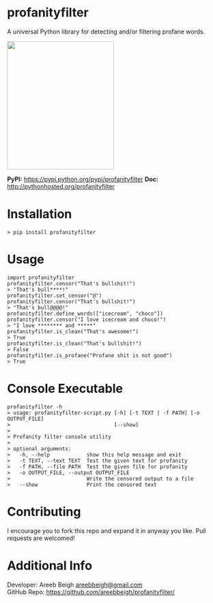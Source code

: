 # profanityfilter
A universal Python library for detecting and/or filtering profane words.

<img src="https://pixabay.com/static/uploads/photo/2014/03/24/13/47/swearing-294391_960_720.png" height="300px" width="250px">

<b>PyPI:</b> https://pypi.python.org/pypi/profanityfilter
<b>Doc:</b> http://pythonhosted.org/profanityfilter

# Installation

`> pip install profanityfilter`

# Usage

```
import profanityfilter
profanityfilter.censor("That's bullshit!")
> "That's bull****!"
profanityfilter.set_censor("@")
profanityfilter.censor("That's bullshit!")
> "That's bull@@@@!"
profanityfilter.define_words(["icecream", "choco"])
profanityfilter.censor("I love icecream and choco!")
> "I love ******** and *****"
profanityfilter.is_clean("That's awesome!")
> True
profanityfilter.is_clean("That's bullshit!")
> False
profanityfilter.is_profane("Profane shit is not good")
> True
```

# Console Executable

```
profanityfilter -h
> usage: profanityfilter-script.py [-h] [-t TEXT | -f PATH] [-o OUTPUT_FILE]
>                                  [--show]
>
> Profanity filter console utility
>
> optional arguments:
>   -h, --help            show this help message and exit
>   -t TEXT, --text TEXT  Test the given text for profanity
>   -f PATH, --file PATH  Test the given file for profanity
>   -o OUTPUT_FILE, --output OUTPUT_FILE
>                         Write the censored output to a file
>   --show                Print the censored text
```

# Contributing
I encourage you to fork this repo and expand it in anyway you like. Pull requests are welcomed!

# Additional Info
Developer: Areeb Beigh <areebbeigh@gmail.com><br>
GitHub Repo: https://github.com/areebbeigh/profanityfilter/